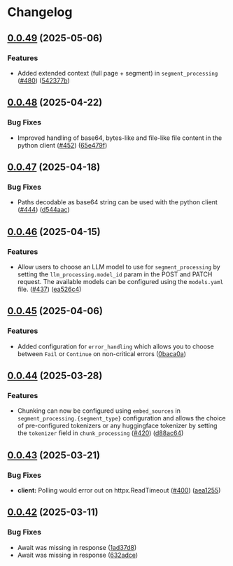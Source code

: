 # Changelog

## [0.0.49](https://github.com/lumina-ai-inc/chunkr/compare/chunkr-ai-v0.0.48...chunkr-ai-v0.0.49) (2025-05-06)


### Features

* Added extended context (full page + segment) in `segment_processing` ([#480](https://github.com/lumina-ai-inc/chunkr/issues/480)) ([542377b](https://github.com/lumina-ai-inc/chunkr/commit/542377b904aef5fb215bdea3f837315a23eb37de))

## [0.0.48](https://github.com/lumina-ai-inc/chunkr/compare/chunkr-ai-v0.0.47...chunkr-ai-v0.0.48) (2025-04-22)


### Bug Fixes

* Improved handling of base64, bytes-like and file-like file content in the python client ([#452](https://github.com/lumina-ai-inc/chunkr/issues/452)) ([65e479f](https://github.com/lumina-ai-inc/chunkr/commit/65e479f75ecb91e676afcffe1843d4902a8736e7))

## [0.0.47](https://github.com/lumina-ai-inc/chunkr/compare/chunkr-ai-v0.0.46...chunkr-ai-v0.0.47) (2025-04-18)


### Bug Fixes

* Paths decodable as base64 string can be used with the python client ([#444](https://github.com/lumina-ai-inc/chunkr/issues/444)) ([d544aac](https://github.com/lumina-ai-inc/chunkr/commit/d544aac952d7a6b45ece09b691ad0d1d4b9454c1))

## [0.0.46](https://github.com/lumina-ai-inc/chunkr/compare/chunkr-ai-v0.0.45...chunkr-ai-v0.0.46) (2025-04-15)


### Features

* Allow users to choose an LLM model to use for `segment_processing` by setting the `llm_processing.model_id` param in the POST and PATCH request. The available models can be configured using the `models.yaml` file. ([#437](https://github.com/lumina-ai-inc/chunkr/issues/437)) ([ea526c4](https://github.com/lumina-ai-inc/chunkr/commit/ea526c4c48692ae5d8a9ba00b70008ce238a4c14))

## [0.0.45](https://github.com/lumina-ai-inc/chunkr/compare/chunkr-ai-v0.0.44...chunkr-ai-v0.0.45) (2025-04-06)


### Features

* Added configuration for `error_handling` which allows you to choose between `Fail` or `Continue` on non-critical errors ([0baca0a](https://github.com/lumina-ai-inc/chunkr/commit/0baca0a519b44d139f64d02bec754f259ed329de))

## [0.0.44](https://github.com/lumina-ai-inc/chunkr/compare/chunkr-ai-v0.0.43...chunkr-ai-v0.0.44) (2025-03-28)


### Features

* Chunking can now be configured using `embed_sources` in `segment_processing.{segment_type}` configuration and allows the choice of pre-configured tokenizers or any huggingface tokenizer by setting the `tokenizer` field in `chunk_processing` ([#420](https://github.com/lumina-ai-inc/chunkr/issues/420)) ([d88ac64](https://github.com/lumina-ai-inc/chunkr/commit/d88ac646ece3935f1c7fcd028bb6c5df0b7d00d3))

## [0.0.43](https://github.com/lumina-ai-inc/chunkr/compare/chunkr-ai-v0.0.42...chunkr-ai-v0.0.43) (2025-03-21)


### Bug Fixes

* **client:** Polling would error out on httpx.ReadTimeout ([#400](https://github.com/lumina-ai-inc/chunkr/issues/400)) ([aea1255](https://github.com/lumina-ai-inc/chunkr/commit/aea125533063de8bbddb36741aed5c1c07ba693b))

## [0.0.42](https://github.com/lumina-ai-inc/chunkr/compare/chunkr-ai-v0.0.41...chunkr-ai-v0.0.42) (2025-03-11)


### Bug Fixes

* Await was missing in response ([1ad37d8](https://github.com/lumina-ai-inc/chunkr/commit/1ad37d851ee0379c13ba663fc8bafb3541e409a2))
* Await was missing in response ([632adce](https://github.com/lumina-ai-inc/chunkr/commit/632adce42c7850a788e0e46817e2498724c76890))
